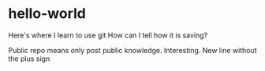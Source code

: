 # hello-world
Here's where I learn to use git
How can I tell how it is saving?

Public repo means only post public knowledge. Interesting.
New line without the plus sign
